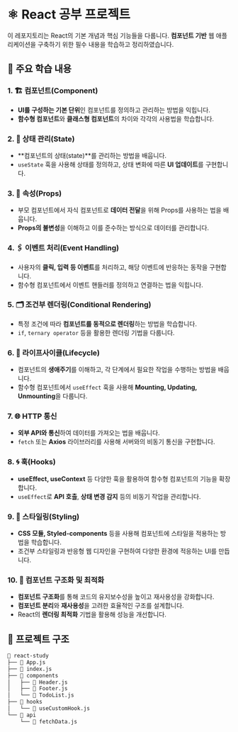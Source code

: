 # ⚛️ React 공부 프로젝트

이 레포지토리는 React의 기본 개념과 핵심 기능들을 다룹니다. **컴포넌트 기반** 웹 애플리케이션을 구축하기 위한 필수 내용을 학습하고 정리하였습니다.

## 📘 주요 학습 내용

### 1. 🏗️ 컴포넌트(Component)
- **UI를 구성하는 기본 단위**인 컴포넌트를 정의하고 관리하는 방법을 익힙니다.
- **함수형 컴포넌트**와 **클래스형 컴포넌트**의 차이와 각각의 사용법을 학습합니다.

### 2. 🔄 상태 관리(State)
- **컴포넌트의 상태(state)**를 관리하는 방법을 배웁니다.
- `useState` 훅을 사용해 상태를 정의하고, 상태 변화에 따른 **UI 업데이트**를 구현합니다.

### 3. 📡 속성(Props)
- 부모 컴포넌트에서 자식 컴포넌트로 **데이터 전달**을 위해 Props를 사용하는 법을 배웁니다.
- **Props의 불변성**을 이해하고 이를 준수하는 방식으로 데이터를 관리합니다.

### 4. 🖇️ 이벤트 처리(Event Handling)
- 사용자의 **클릭, 입력 등 이벤트**를 처리하고, 해당 이벤트에 반응하는 동작을 구현합니다.
- 함수형 컴포넌트에서 이벤트 핸들러를 정의하고 연결하는 법을 익힙니다.

### 5. 🗂️ 조건부 렌더링(Conditional Rendering)
- 특정 조건에 따라 **컴포넌트를 동적으로 렌더링**하는 방법을 학습합니다.
- `if`, `ternary operator` 등을 활용한 렌더링 기법을 다룹니다.

### 6. 🚦 라이프사이클(Lifecycle)
- 컴포넌트의 **생애주기**를 이해하고, 각 단계에서 필요한 작업을 수행하는 방법을 배웁니다.
- 함수형 컴포넌트에서 `useEffect` 훅을 사용해 **Mounting, Updating, Unmounting**을 다룹니다.

### 7. 🌐 HTTP 통신
- **외부 API와 통신**하여 데이터를 가져오는 법을 배웁니다.
- `fetch` 또는 **Axios** 라이브러리를 사용해 서버와의 비동기 통신을 구현합니다.

### 8. 🌀 훅(Hooks)
- **useEffect, useContext** 등 다양한 훅을 활용하여 함수형 컴포넌트의 기능을 확장합니다.
- `useEffect`로 **API 호출**, **상태 변경 감지** 등의 비동기 작업을 관리합니다.

### 9. 🎨 스타일링(Styling)
- **CSS 모듈, Styled-components** 등을 사용해 컴포넌트에 스타일을 적용하는 방법을 학습합니다.
- 조건부 스타일링과 반응형 웹 디자인을 구현하여 다양한 환경에 적응하는 UI를 만듭니다.

### 10. 🧱 컴포넌트 구조화 및 최적화
- **컴포넌트 구조화**를 통해 코드의 유지보수성을 높이고 재사용성을 강화합니다.
- **컴포넌트 분리**와 **재사용성**을 고려한 효율적인 구조를 설계합니다.
- React의 **렌더링 최적화** 기법을 활용해 성능을 개선합니다.

## 🔗 프로젝트 구조

```bash
📂 react-study
├── 📄 App.js
├── 📄 index.js
├── 📂 components
│   ├── 📄 Header.js
│   ├── 📄 Footer.js
│   └── 📄 TodoList.js
├── 📂 hooks
│   └── 📄 useCustomHook.js
└── 📂 api
    └── 📄 fetchData.js
